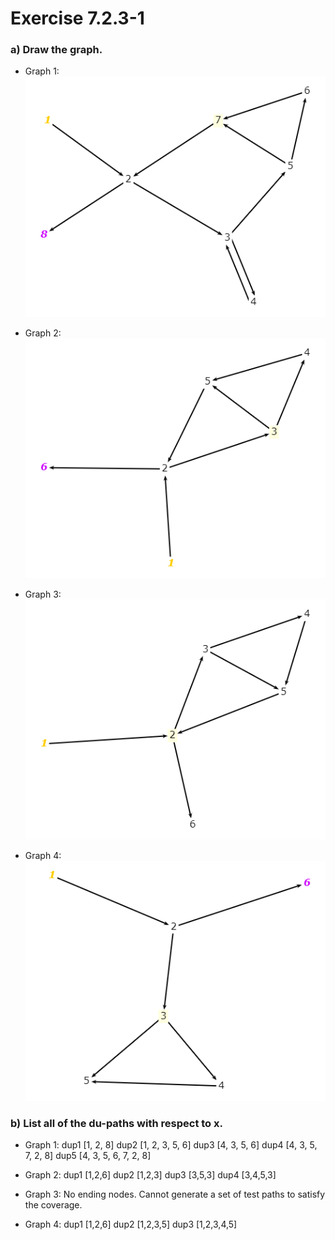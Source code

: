 # Exercise 7.2.3-1
### a) Draw the graph.
* Graph 1:
![graph1](graph1.png)

* Graph 2:
![graph2](graph2.png)

* Graph 3:
![graph3](graph3.png)

* Graph 4:
![graph4](graph4.png)

### b) List all of the du-paths with respect to x.
* Graph 1: 
dup1 [1, 2, 8]
dup2 [1, 2, 3, 5, 6]
dup3 [4, 3, 5, 6]
dup4 [4, 3, 5, 7, 2, 8]
dup5 [4, 3, 5, 6, 7, 2, 8]

* Graph 2:
dup1 [1,2,6]
dup2 [1,2,3]
dup3 [3,5,3]
dup4 [3,4,5,3]

* Graph 3:
No ending nodes.
Cannot generate a set of test paths to satisfy the coverage.

* Graph 4:
dup1 [1,2,6]
dup2 [1,2,3,5]
dup3 [1,2,3,4,5]